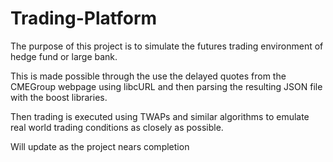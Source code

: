 # Trading-Platform

The purpose of this project is to simulate the futures trading environment of hedge fund or large bank. 

This is made possible through the use the delayed quotes from the CMEGroup webpage using libcURL and then parsing the resulting JSON file with the boost libraries. 

Then trading is executed using TWAPs and similar algorithms to emulate real world trading conditions as closely as possible.


Will update as the project nears completion
